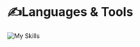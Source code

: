 <!-- # Hi! I'm Amy:wave::blush:
![Top Langs](https://github-readme-stats.vercel.app/api/top-langs/?username=azami0704) -->
# :writing_hand:Languages & Tools
![My Skills](https://skillicons.dev/icons?i=js,html,css,php,jquery,bootstrap)
